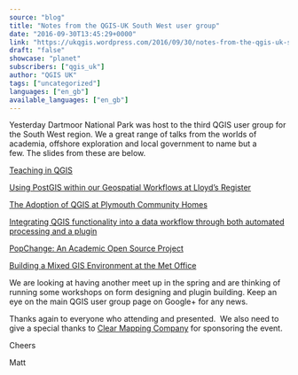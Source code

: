 ```yaml
---
source: "blog"
title: "Notes from the QGIS-UK South West user group"
date: "2016-09-30T13:45:29+0000"
link: "https://ukqgis.wordpress.com/2016/09/30/notes-from-the-qgis-uk-south-west-user-group/"
draft: "false"
showcase: "planet"
subscribers: ["qgis_uk"]
author: "QGIS UK"
tags: ["uncategorized"]
languages: ["en_gb"]
available_languages: ["en_gb"]
---
```


<p>Yesterday Dartmoor National Park was host to the third QGIS user group for the South West region. We a great range of talks from the worlds of academia, offshore exploration and local government to name but a few. The slides from these are below.</p>
<p><a href="https://ukqgis.wordpress.com/wp-content/uploads/2016/09/teaching_qgis_qgis-sw2016.pdf" target="_blank">Teaching in QGIS</a></p>
<p><a href="http://slides.com/lloydsregister/postgis-qgis-sw-2016#/">Using PostGIS within our Geospatial Workflows at Lloyd&#8217;s Register</a></p>
<p><a href="https://ukqgis.wordpress.com/wp-content/uploads/2016/09/pch_qgis-sw2016.ppt" target="_blank">The Adoption of QGIS at Plymouth Community Homes</a></p>
<p><a href="https://ukqgis.wordpress.com/wp-content/uploads/2016/09/qgis-sep16-pixalytics.pptx">Integrating QGIS functionality into a data workflow through both automated processing and a plugin</a></p>
<p><a href="https://ukqgis.wordpress.com/wp-content/uploads/2016/09/nick_bearman_popchange_qgiss-w2016.pptx">PopChange: An Academic Open Source Project</a></p>
<p><a href="https://ukqgis.wordpress.com/wp-content/uploads/2016/10/building_a_mixed_gis_environment.pptx" target="_blank">Building a Mixed GIS Environment at the Met Office</a></p>
<p>We are looking at having another meet up in the spring and are thinking of running some workshops on form designing and plugin building. Keep an eye on the main QGIS user group page on Google+ for any news.</p>
<p>Thanks again to everyone who attending and presented.  We also need to give a special thanks to <a href="http://www.clearmapping.co.uk/">Clear Mapping Company</a> for sponsoring the event.</p>
<p>Cheers</p>
<p>Matt</p>
